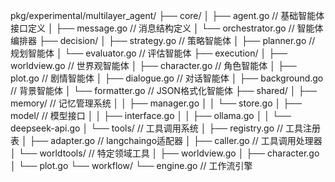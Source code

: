 pkg/experimental/multilayer_agent/
├── core/
│   ├── agent.go        // 基础智能体接口定义
│   ├── message.go      // 消息结构定义
│   └── orchestrator.go // 智能体编排器
├── decision/
│   ├── strategy.go     // 策略智能体
│   ├── planner.go      // 规划智能体
│   └── evaluator.go    // 评估智能体
├── execution/
│   ├── worldview.go    // 世界观智能体
│   ├── character.go    // 角色智能体
│   ├── plot.go         // 剧情智能体
│   ├── dialogue.go     // 对话智能体
│   ├── background.go   // 背景智能体
│   └── formatter.go    // JSON格式化智能体
├── shared/
│   ├── memory/         // 记忆管理系统
│   │   ├── manager.go
│   │   └── store.go
│   ├── model/          // 模型接口
│   │   ├── interface.go
│   │   ├── ollama.go
│   │   └── deepseek-api.go
│   └── tools/          // 工具调用系统
│       ├── registry.go // 工具注册表
│       ├── adapter.go  // langchaingo适配器
│       ├── caller.go   // 工具调用处理器
│       └── worldtools/ // 特定领域工具
│           ├── worldview.go
│           ├── character.go
│           └── plot.go
└── workflow/
    └── engine.go       // 工作流引擎